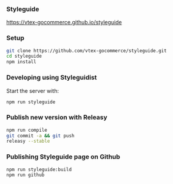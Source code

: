 ### Styleguide

https://vtex-gocommerce.github.io/styleguide

### Setup

```sh
git clone https://github.com/vtex-gocommerce/styleguide.git
cd styleguide
npm install
```

### Developing using Styleguidist

Start the server with:
```sh
npm run styleguide
```

### Publish new version with Releasy
```sh
npm run compile
git commit -a && git push
releasy --stable
```

### Publishing Styleguide page on Github
```sh
npm run styleguide:build
npm run github
```
